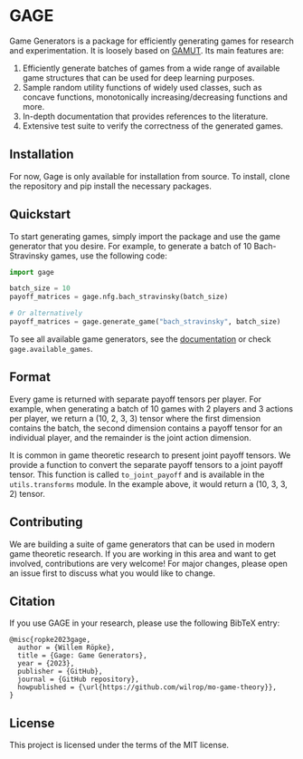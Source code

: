 # GAGE

Game Generators is a package for efficiently generating games for research and experimentation. It is loosely based
on [GAMUT](http://gamut.stanford.edu/). Its main features are:

1. Efficiently generate batches of games from a wide range of available game structures that can be used for deep learning purposes.
2. Sample random utility functions of widely used classes, such as concave functions, monotonically increasing/decreasing functions and more.
3. In-depth documentation that provides references to the literature.
4. Extensive test suite to verify the correctness of the generated games.

## Installation

For now, Gage is only available for installation from source. To install, clone the repository and pip install the necessary packages.

## Quickstart
To start generating games, simply import the package and use the game generator that you desire. For example, to generate a batch of 10 Bach-Stravinsky games, use the following code:

```python
import gage

batch_size = 10
payoff_matrices = gage.nfg.bach_stravinsky(batch_size)

# Or alternatively
payoff_matrices = gage.generate_game("bach_stravinsky", batch_size)
```

To see all available game generators, see the [documentation](https://wilrop.github.io/gage/) or check ``gage.available_games``.

## Format

Every game is returned with separate payoff tensors per player. For example, when generating a batch of 10 games with 2  players and 3 actions per player, we return a (10, 2, 3, 3) tensor where the first dimension contains the batch, the second dimension contains a payoff tensor for an individual player, and the remainder is the joint action dimension.

It is common in game theoretic research to present joint payoff tensors. We provide a function to convert the separate payoff tensors to a joint payoff tensor. This function is called `to_joint_payoff` and is available in
the `utils.transforms` module. In the example above, it would return a (10, 3, 3, 2) tensor.


## Contributing

We are building a suite of game generators that can be used in modern game theoretic research. If you are working in
this area and want to get involved, contributions are very welcome! For major changes, please open an issue first to
discuss what you would like to change.

## Citation

If you use GAGE in your research, please use the following BibTeX entry:

```
@misc{ropke2023gage,
  author = {Willem Röpke},
  title = {Gage: Game Generators},
  year = {2023},
  publisher = {GitHub},
  journal = {GitHub repository},
  howpublished = {\url{https://github.com/wilrop/mo-game-theory}},
}
```

## License

This project is licensed under the terms of the MIT license.
